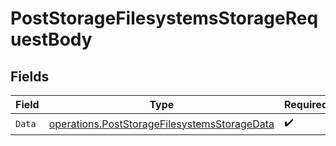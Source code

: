 # PostStorageFilesystemsStorageRequestBody


## Fields

| Field                                                                                                        | Type                                                                                                         | Required                                                                                                     | Description                                                                                                  |
| ------------------------------------------------------------------------------------------------------------ | ------------------------------------------------------------------------------------------------------------ | ------------------------------------------------------------------------------------------------------------ | ------------------------------------------------------------------------------------------------------------ |
| `Data`                                                                                                       | [operations.PostStorageFilesystemsStorageData](../../models/operations/poststoragefilesystemsstoragedata.md) | :heavy_check_mark:                                                                                           | N/A                                                                                                          |